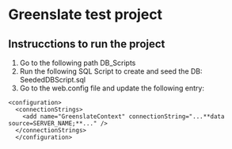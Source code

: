 # Greenslate test project

## Instrucctions to run the project

1. Go to the following path DB_Scripts
2. Run the following SQL Script to create and seed the DB: SeededDBScript.sql
3. Go to the web.config file and update the following entry:
```
<configuration>
  <connectionStrings>
    <add name="GreenslateContext" connectionString="...**data source=SERVER_NAME;**..." />
  </connectionStrings>
  </configuration>
  ```
